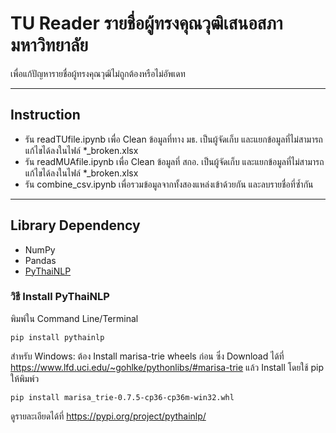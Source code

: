 ﻿# TU Reader รายชื่อผู้ทรงคุณวุฒิเสนอสภามหาวิทยาลัย

เพื่อแก้ปัญหารายชื่อผู้ทรงคุณวุฒิไม่ถูกต้องหรือไม่อัพเดท

---
## Instruction
* รัน readTUfile.ipynb
เพื่อ Clean ข้อมูลที่ทาง มธ. เป็นผู้จัดเก็บ และแยกข้อมูลที่ไม่สามารถแก้ไขได้ลงในไฟล์ *_broken.xlsx
* รัน readMUAfile.ipynb
เพื่อ Clean ข้อมูลที่ สกอ. เป็นผู้จัดเก็บ และแยกข้อมูลที่ไม่สามารถแก้ไขได้ลงในไฟล์ *_broken.xlsx
* รัน combine_csv.ipynb
เพื่อรวมข้อมูลจากทั้งสองแหล่งเข้าด้วยกัน และลบรายชื่อที่ซ้ำกัน

---
## Library Dependency
* NumPy
* Pandas
* [PyThaiNLP](https://github.com/PyThaiNLP/pythainlp)

### วิธี Install PyThaiNLP
พิมพ์ใน Command Line/Terminal
```
pip install pythainlp
```
สำหรับ Windows: ต้อง Install marisa-trie wheels ก่อน ซึ่ง Download ได้ที่ https://www.lfd.uci.edu/~gohlke/pythonlibs/#marisa-trie 
แล้ว Install โดยใช้ pip ให้พิมพ์ว
```
pip install marisa_trie-0.7.5-cp36-cp36m-win32.whl
```
ดูรายละเอียดได้ที่ https://pypi.org/project/pythainlp/
